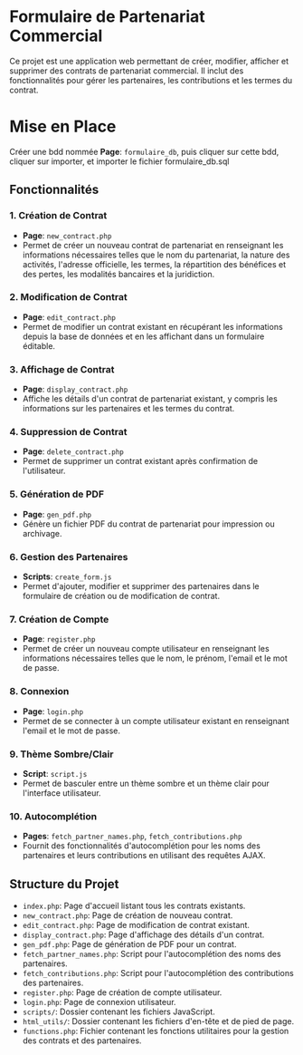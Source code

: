 # Formulaire de Partenariat Commercial

Ce projet est une application web permettant de créer, modifier, afficher et supprimer des contrats de partenariat commercial. Il inclut des fonctionnalités pour gérer les partenaires, les contributions et les termes du contrat.

# Mise en Place

Créer une bdd nommée **Page**: `formulaire_db`, puis cliquer sur cette bdd, cliquer sur importer, et importer le fichier formulaire_db.sql

## Fonctionnalités

### 1. Création de Contrat
- **Page**: `new_contract.php`
- Permet de créer un nouveau contrat de partenariat en renseignant les informations nécessaires telles que le nom du partenariat, la nature des activités, l'adresse officielle, les termes, la répartition des bénéfices et des pertes, les modalités bancaires et la juridiction.

### 2. Modification de Contrat
- **Page**: `edit_contract.php`
- Permet de modifier un contrat existant en récupérant les informations depuis la base de données et en les affichant dans un formulaire éditable.

### 3. Affichage de Contrat
- **Page**: `display_contract.php`
- Affiche les détails d'un contrat de partenariat existant, y compris les informations sur les partenaires et les termes du contrat.

### 4. Suppression de Contrat
- **Page**: `delete_contract.php`
- Permet de supprimer un contrat existant après confirmation de l'utilisateur.

### 5. Génération de PDF
- **Page**: `gen_pdf.php`
- Génère un fichier PDF du contrat de partenariat pour impression ou archivage.

### 6. Gestion des Partenaires
- **Scripts**: `create_form.js`
- Permet d'ajouter, modifier et supprimer des partenaires dans le formulaire de création ou de modification de contrat.

### 7. Création de Compte
- **Page**: `register.php`
- Permet de créer un nouveau compte utilisateur en renseignant les informations nécessaires telles que le nom, le prénom, l'email et le mot de passe.

### 8. Connexion
- **Page**: `login.php`
- Permet de se connecter à un compte utilisateur existant en renseignant l'email et le mot de passe.

### 9. Thème Sombre/Clair
- **Script**: `script.js`
- Permet de basculer entre un thème sombre et un thème clair pour l'interface utilisateur.

### 10. Autocomplétion
- **Pages**: `fetch_partner_names.php`, `fetch_contributions.php`
- Fournit des fonctionnalités d'autocomplétion pour les noms des partenaires et leurs contributions en utilisant des requêtes AJAX.

## Structure du Projet

- `index.php`: Page d'accueil listant tous les contrats existants.
- `new_contract.php`: Page de création de nouveau contrat.
- `edit_contract.php`: Page de modification de contrat existant.
- `display_contract.php`: Page d'affichage des détails d'un contrat.
- `gen_pdf.php`: Page de génération de PDF pour un contrat.
- `fetch_partner_names.php`: Script pour l'autocomplétion des noms des partenaires.
- `fetch_contributions.php`: Script pour l'autocomplétion des contributions des partenaires.
- `register.php`: Page de création de compte utilisateur.
- `login.php`: Page de connexion utilisateur.
- `scripts/`: Dossier contenant les fichiers JavaScript.
- `html_utils/`: Dossier contenant les fichiers d'en-tête et de pied de page.
- `functions.php`: Fichier contenant les fonctions utilitaires pour la gestion des contrats et des partenaires.


